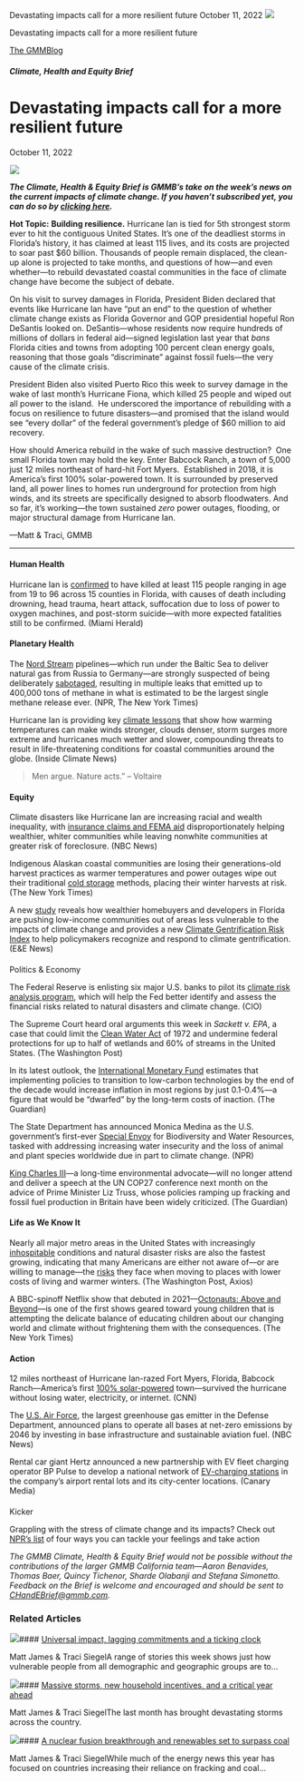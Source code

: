 



Devastating impacts call for a more resilient future
October 11, 2022
![](data:image/gif;base64,R0lGODlhAQABAAAAACH5BAEKAAEALAAAAAABAAEAAAICTAEAOw==)![](https://www.gmmb.com/wp-content/uploads/2022/10/Picture1.png)



Devastating impacts call for a more resilient future





 [The GMMBlog](/blog/)



##### Climate, Health and Equity Brief

 Devastating impacts call for a more resilient future
====================================================


October 11, 2022



![](data:image/gif;base64,R0lGODlhAQABAAAAACH5BAEKAAEALAAAAAABAAEAAAICTAEAOw==)![](https://www.gmmb.com/wp-content/uploads/2022/10/Picture1-552x412.png) 


***The Climate, Health & Equity Brief is GMMB’s take on the week’s news on the current impacts of climate change. If you haven’t subscribed yet, you can do so by [clicking here](https://mailchimp.us4.list-manage.com/subscribe?u=f2f8c4bdabe1a2a83f914e813&id=4a13a601e2).***


**Hot Topic:** **Building resilience.** Hurricane Ian is tied for 5th strongest storm ever to hit the contiguous United States. It’s one of the deadliest storms in Florida’s history, it has claimed at least 115 lives, and its costs are projected to soar past $60 billion. Thousands of people remain displaced, the clean-up alone is projected to take months, and questions of how—and even whether—to rebuild devastated coastal communities in the face of climate change have become the subject of debate.


On his visit to survey damages in Florida, President Biden declared that events like Hurricane Ian have “put an end” to the question of whether climate change exists as Florida Governor and GOP presidential hopeful Ron DeSantis looked on. DeSantis—whose residents now require hundreds of millions of dollars in federal aid—signed legislation last year that *bans* Florida cities and towns from adopting 100 percent clean energy goals, reasoning that those goals “discriminate” against fossil fuels—the very cause of the climate crisis.


President Biden also visited Puerto Rico this week to survey damage in the wake of last month’s Hurricane Fiona, which killed 25 people and wiped out all power to the island.  He underscored the importance of rebuilding with a focus on resilience to future disasters—and promised that the island would see “every dollar” of the federal government’s pledge of $60 million to aid recovery.


How should America rebuild in the wake of such massive destruction?  One small Florida town may hold the key. Enter Babcock Ranch, a town of 5,000 just 12 miles northeast of hard-hit Fort Myers.  Established in 2018, it is America’s first 100% solar-powered town. It is surrounded by preserved land, all power lines to homes run underground for protection from high winds, and its streets are specifically designed to absorb floodwaters. And so far, it’s working—the town sustained *zero* power outages, flooding, or major structural damage from Hurricane Ian.


—Matt & Traci, GMMB




---


#### Human Health



Hurricane Ian is [confirmed](https://www.miamiherald.com/news/weather/hurricane/article266915356.html "https://www.miamiherald.com/news/weather/hurricane/article266915356.html") to have killed at least 115 people ranging in age from 19 to 96 across 15 counties in Florida, with causes of death including drowning, head trauma, heart attack, suffocation due to loss of power to oxygen machines, and post-storm suicide—with more expected fatalities still to be confirmed. (Miami Herald)



#### Planetary Health


The [Nord Stream](https://www.npr.org/2022/10/04/1126562195/the-nord-stream-pipelines-have-stopped-leaking-but-the-methane-emitted-broke-rec) pipelines—which run under the Baltic Sea to deliver natural gas from Russia to Germany—are strongly suspected of being deliberately [sabotaged](https://www.nytimes.com/2022/10/06/world/europe/nord-stream-pipeline-leaks-sweden.html), resulting in multiple leaks that emitted up to 400,000 tons of methane in what is estimated to be the largest single methane release ever. (NPR, The New York Times)


Hurricane Ian is providing key [climate lessons](https://insideclimatenews.org/todaysclimate/6-unexpected-climate-lessons-from-hurricane-ian/) that show how warming temperatures can make winds stronger, clouds denser, storm surges more extreme and hurricanes much wetter and slower, compounding threats to result in life-threatening conditions for coastal communities around the globe. (Inside Climate News)



> Men argue. Nature acts.” – Voltaire
> 
> 


#### Equity




Climate disasters like Hurricane Ian are increasing racial and wealth inequality, with [insurance claims and FEMA aid](https://www.nbcnews.com/think/opinion/hurricane-ian-damage-recovery-fema-make-wealth-disparities-worse-rcna50226) disproportionately helping wealthier, whiter communities while leaving nonwhite communities at greater risk of foreclosure. (NBC News)


Indigenous Alaskan coastal communities are losing their generations-old harvest practices as warmer temperatures and power outages wipe out their traditional [cold storage](https://www.nytimes.com/2022/10/04/dining/climate-change-freezers-alaska-natives.html#:~:text=the%20main%20story-,Climate%20Change%20Comes%20for%20the%20Freezers%2C%20a%20Key%20Tool%20for,store%20their%20traditional%20subsistence%20foods.) methods, placing their winter harvests at risk. (The New York Times)


A new [study](https://www.sciencedirect.com/science/article/pii/S0264275122004309?via%3Dihub) reveals how wealthier homebuyers and developers in Florida are pushing low-income communities out of areas less vulnerable to the impacts of climate change and provides a new [Climate Gentrification Risk Index](https://www.eenews.net/thank-you-article-2/) to help policymakers recognize and respond to climate gentrification. (E&E News)



#### 
Politics & Economy


The Federal Reserve is enlisting six major U.S. banks to pilot its [climate risk analysis program](https://www.ai-cio.com/news/six-major-banks-join-fed-pilot-program-to-improve-climate-risk-analysis/), which will help the Fed better identify and assess the financial risks related to natural disasters and climate change. (CIO)


The Supreme Court heard oral arguments this week in *Sackett v. EPA*, a case that could limit the [Clean Water Act](https://www.washingtonpost.com/politics/2022/10/03/supreme-court-clean-water-act/) of 1972 and undermine federal protections for up to half of wetlands and 60% of streams in the United States. (The Washington Post)


In its latest outlook, the [International Monetary Fund](https://www.theguardian.com/business/2022/oct/05/cutting-emissions-will-hit-growth-but-costs-of-inaction-much-higher-says-imf) estimates that implementing policies to transition to low-carbon technologies by the end of the decade would increase inflation in most regions by just 0.1-0.4%—a figure that would be “dwarfed” by the long-term costs of inaction. (The Guardian)


The State Department has announced Monica Medina as the U.S. government’s first-ever [Special Envoy](https://www.npr.org/2022/09/30/1126012177/threats-to-water-and-biodiversity-are-linked-a-new-u-s-envoy-role-tackles-them-b) for Biodiversity and Water Resources, tasked with addressing increasing water insecurity and the loss of animal and plant species worldwide due in part to climate change. (NPR)


[King Charles III](https://www.theguardian.com/uk-news/2022/oct/01/king-charles-abandons-plans-to-attend-cop27-following-liz-trusss-advice)—a long-time environmental advocate—will no longer attend and deliver a speech at the UN COP27 conference next month on the advice of Prime Minister Liz Truss, whose policies ramping up fracking and fossil fuel production in Britain have been widely criticized. (The Guardian)


#### Life as We Know It




Nearly all major metro areas in the United States with increasingly [inhospitable](https://www.axios.com/2022/09/27/cities-heat-population) conditions and natural disaster risks are also the fastest growing, indicating that many Americans are either not aware of—or are willing to manage—the [risks](https://www.washingtonpost.com/climate-environment/2022/10/01/development-growth-florida-south-ian/) they face when moving to places with lower costs of living and warmer winters. (The Washington Post, Axios)


A BBC-spinoff Netflix show that debuted in 2021—[Octonauts: Above and Beyond](https://www.nytimes.com/2022/10/04/climate/octonauts-climate-change-preschool.html)—is one of the first shows geared toward young children that is attempting the delicate balance of educating children about our changing world and climate without frightening them with the consequences. (The New York Times)


#### Action




12 miles northeast of Hurricane Ian-razed Fort Myers, Florida, Babcock Ranch—America’s first [100% solar-powered](https://www.cnn.com/2022/10/02/us/solar-babcock-ranch-florida-hurricane-ian-climate/index.html "https://www.cnn.com/2022/10/02/us/solar-babcock-ranch-florida-hurricane-ian-climate/index.html") town—survived the hurricane without losing water, electricity, or internet. (CNN)


The [U.S. Air Force](https://www.nbcnews.com/science/environment/us-air-force-releases-plan-reduce-carbon-footprint-adapt-climate-chang-rcna50632), the largest greenhouse gas emitter in the Defense Department, announced plans to operate all bases at net-zero emissions by 2046 by investing in base infrastructure and sustainable aviation fuel. (NBC News)


Rental car giant Hertz announced a new partnership with EV fleet charging operator BP Pulse to develop a national network of [EV-charging stations](https://www.canarymedia.com/articles/ev-charging/hertz-wants-to-turn-its-airport-rental-car-lots-into-ev-charging-hubs?utm_campaign=canary&utm_medium=email&_hsmi=227553156&_hsenc=p2ANqtz-9jWJZWiAEOI3rhkzwSCOyzbH5ik8dHv3nuO2eik8okcGQAx6-ZudUHMQom1bMTAKXoWuBtKWf3lwoFLxNtFvo79KF61w&utm_source=newsletter) in the company’s airport rental lots and its city-center locations. (Canary Media)



#### 
Kicker


Grappling with the stress of climate change and its impacts? Check out [NPR’s list](https://www.npr.org/sections/health-shots/2022/09/03/1120756615/stressed-out-about-climate-change-4-ways-to-tackle-both-the-feelings-and-the-iss) of four ways you can tackle your feelings and take action


*The GMMB Climate, Health & Equity Brief would not be possible without the contributions of the larger GMMB California team—Aaron Benavides, Thomas Baer, Quincy Tichenor, Sharde Olabanji and Stefana Simonetto. Feedback on the Brief is welcome and encouraged and should be sent to [CHandEBrief@gmmb.com](mailto:CHandEBrief@gmmb.com).*









### Related Articles

![](data:image/gif;base64,R0lGODlhAQABAAAAACH5BAEKAAEALAAAAAABAAEAAAICTAEAOw==)![](https://www.gmmb.com/wp-content/uploads/2023/01/c53f7cb5-08a2-d0cf-d9a1-c8ef2c9b55e0-380x200.png)#### [Universal impact, lagging commitments and a ticking clock](https://www.gmmb.com/news/universal-impact-lagging-commitments-and-a-ticking-clock/)

Matt James & Traci SiegelA range of stories this week shows just how vulnerable people from all demographic and geographic groups are to…

![](data:image/gif;base64,R0lGODlhAQABAAAAACH5BAEKAAEALAAAAAABAAEAAAICTAEAOw==)![](https://www.gmmb.com/wp-content/uploads/2023/01/Picture1-380x200.png)#### [Massive storms, new household incentives, and a critical year ahead](https://www.gmmb.com/news/massive-storms-new-household-incentives-and-a-critical-year-ahead-and-renewables-set-to-surpass-coal-2/)

Matt James & Traci SiegelThe last month has brought devastating storms across the country.

![](data:image/gif;base64,R0lGODlhAQABAAAAACH5BAEKAAEALAAAAAABAAEAAAICTAEAOw==)![](https://www.gmmb.com/wp-content/uploads/2022/12/Picture1-380x200.png)#### [A nuclear fusion breakthrough and renewables set to surpass coal](https://www.gmmb.com/news/a-nuclear-fusion-breakthrough-and-renewables-set-to-surpass-coal/)

Matt James & Traci SiegelWhile much of the energy news this year has focused on countries increasing their reliance on fracking and coal…




